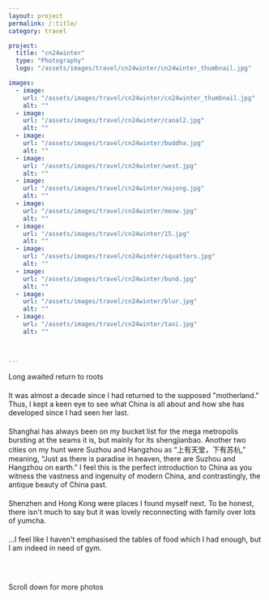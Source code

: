 ```yaml
---
layout: project
permalink: /:title/
category: travel

project:
  title: "cn24winter"
  type: "Photography"
  logo: "/assets/images/travel/cn24winter/cn24winter_thumbnail.jpg"

images:
  - image:
    url: "/assets/images/travel/cn24winter/cn24winter_thumbnail.jpg"
    alt: ""
  - image:
    url: "/assets/images/travel/cn24winter/canal2.jpg"
    alt: ""
  - image:
    url: "/assets/images/travel/cn24winter/buddha.jpg"
    alt: ""
  - image:
    url: "/assets/images/travel/cn24winter/west.jpg"
    alt: ""
  - image:
    url: "/assets/images/travel/cn24winter/majong.jpg"
    alt: ""
  - image:
    url: "/assets/images/travel/cn24winter/meow.jpg"
    alt: ""
  - image:
    url: "/assets/images/travel/cn24winter/15.jpg"
    alt: ""
  - image:
    url: "/assets/images/travel/cn24winter/squatters.jpg"
    alt: ""
  - image:
    url: "/assets/images/travel/cn24winter/bund.jpg"
    alt: ""
  - image:
    url: "/assets/images/travel/cn24winter/blur.jpg"
    alt: ""
  - image:
    url: "/assets/images/travel/cn24winter/taxi.jpg"
    alt: ""

  

---
```

<p style="margin-bottom: 20px;">Long awaited return to roots</p>

<p style="margin-bottom: 20px;">It was almost a decade since I had returned to the supposed "motherland." Thus, I kept a keen eye to see what China is all about and how she has developed since I had seen her last.</p>

<p style="margin-bottom: 20px;">Shanghai has always been on my bucket list for the mega metropolis bursting at the seams it is, but mainly for its shengjianbao. Another two cities on my hunt were Suzhou and Hangzhou as “上有天堂，下有苏杭,” meaning, “Just as there is paradise in heaven, there are Suzhou and Hangzhou on earth.” I feel this is the perfect introduction to China as you witness the vastness and ingenuity of modern China, and contrastingly, the antique beauty of China past. </p>

<p style="margin-bottom: 20px;">Shenzhen and Hong Kong were places I found myself next. To be honest, there isn't much to say but it was lovely reconnecting with family over lots of yumcha.</p>

<p style="margin-bottom: 60px;">...I feel like I haven't emphasised the tables of food which I had enough, but I am indeed in need of gym.</p>

<p>Scroll down for more photos</p>